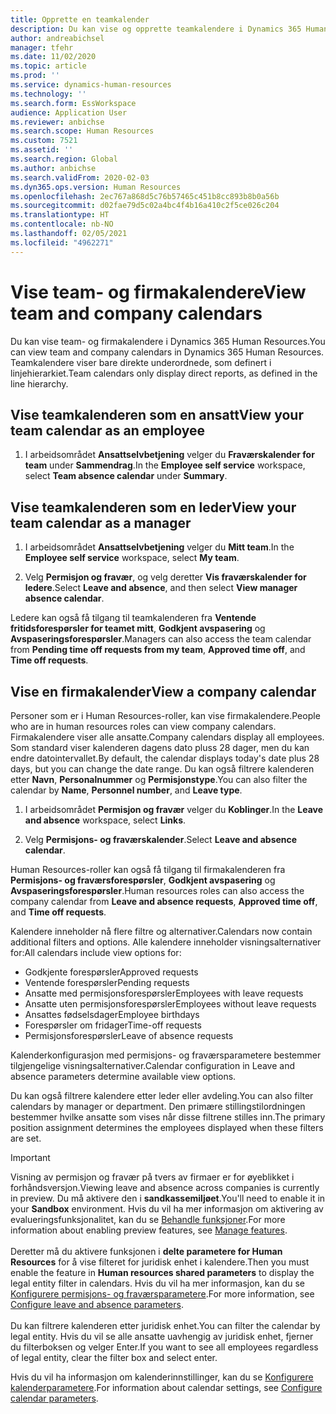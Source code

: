 ```yaml
---
title: Opprette en teamkalender
description: Du kan vise og opprette teamkalendere i Dynamics 365 Human Resources.
author: andreabichsel
manager: tfehr
ms.date: 11/02/2020
ms.topic: article
ms.prod: ''
ms.service: dynamics-human-resources
ms.technology: ''
ms.search.form: EssWorkspace
audience: Application User
ms.reviewer: anbichse
ms.search.scope: Human Resources
ms.custom: 7521
ms.assetid: ''
ms.search.region: Global
ms.author: anbichse
ms.search.validFrom: 2020-02-03
ms.dyn365.ops.version: Human Resources
ms.openlocfilehash: 2ec767a868d5c76b57465c451b8cc893b8b0a56b
ms.sourcegitcommit: d02fae79d5c02a4bc4f4b16a410c2f5ce026c204
ms.translationtype: HT
ms.contentlocale: nb-NO
ms.lasthandoff: 02/05/2021
ms.locfileid: "4962271"
---
```

# <a name="view-team-and-company-calendars"></a><span data-ttu-id="85048-103">Vise team- og firmakalendere</span><span class="sxs-lookup"><span data-stu-id="85048-103">View team and company calendars</span></span>

<span data-ttu-id="85048-104">Du kan vise team- og firmakalendere i Dynamics 365 Human Resources.</span><span class="sxs-lookup"><span data-stu-id="85048-104">You can view team and company calendars in Dynamics 365 Human Resources.</span></span> <span data-ttu-id="85048-105">Teamkalendere viser bare direkte underordnede, som definert i linjehierarkiet.</span><span class="sxs-lookup"><span data-stu-id="85048-105">Team calendars only display direct reports, as defined in the line hierarchy.</span></span>

## <a name="view-your-team-calendar-as-an-employee"></a><span data-ttu-id="85048-106">Vise teamkalenderen som en ansatt</span><span class="sxs-lookup"><span data-stu-id="85048-106">View your team calendar as an employee</span></span>

1. <span data-ttu-id="85048-107">I arbeidsområdet **Ansattselvbetjening** velger du **Fraværskalender for team** under **Sammendrag**.</span><span class="sxs-lookup"><span data-stu-id="85048-107">In the **Employee self service** workspace, select **Team absence calendar** under **Summary**.</span></span>

## <a name="view-your-team-calendar-as-a-manager"></a><span data-ttu-id="85048-108">Vise teamkalenderen som en leder</span><span class="sxs-lookup"><span data-stu-id="85048-108">View your team calendar as a manager</span></span>

1. <span data-ttu-id="85048-109">I arbeidsområdet **Ansattselvbetjening** velger du **Mitt team**.</span><span class="sxs-lookup"><span data-stu-id="85048-109">In the **Employee self service** workspace, select **My team**.</span></span>

2. <span data-ttu-id="85048-110">Velg **Permisjon og fravær**, og velg deretter **Vis fraværskalender for ledere**.</span><span class="sxs-lookup"><span data-stu-id="85048-110">Select **Leave and absence**, and then select **View manager absence calendar**.</span></span>

<span data-ttu-id="85048-111">Ledere kan også få tilgang til teamkalenderen fra **Ventende fritidsforespørsler for teamet mitt**, **Godkjent avspasering** og **Avspaseringsforespørsler**.</span><span class="sxs-lookup"><span data-stu-id="85048-111">Managers can also access the team calendar from **Pending time off requests from my team**, **Approved time off**, and **Time off requests**.</span></span> 

## <a name="view-a-company-calendar"></a><span data-ttu-id="85048-112">Vise en firmakalender</span><span class="sxs-lookup"><span data-stu-id="85048-112">View a company calendar</span></span>

<span data-ttu-id="85048-113">Personer som er i Human Resources-roller, kan vise firmakalendere.</span><span class="sxs-lookup"><span data-stu-id="85048-113">People who are in human resources roles can view company calendars.</span></span> <span data-ttu-id="85048-114">Firmakalendere viser alle ansatte.</span><span class="sxs-lookup"><span data-stu-id="85048-114">Company calendars display all employees.</span></span> <span data-ttu-id="85048-115">Som standard viser kalenderen dagens dato pluss 28 dager, men du kan endre datointervallet.</span><span class="sxs-lookup"><span data-stu-id="85048-115">By default, the calendar displays today's date plus 28 days, but you can change the date range.</span></span> <span data-ttu-id="85048-116">Du kan også filtrere kalenderen etter **Navn**, **Personalnummer** og **Permisjonstype**.</span><span class="sxs-lookup"><span data-stu-id="85048-116">You can also filter the calendar by **Name**, **Personnel number**, and **Leave type**.</span></span>

1. <span data-ttu-id="85048-117">I arbeidsområdet **Permisjon og fravær** velger du **Koblinger**.</span><span class="sxs-lookup"><span data-stu-id="85048-117">In the **Leave and absence** workspace, select **Links**.</span></span>

2. <span data-ttu-id="85048-118">Velg **Permisjons- og fraværskalender**.</span><span class="sxs-lookup"><span data-stu-id="85048-118">Select **Leave and absence calendar**.</span></span>

<span data-ttu-id="85048-119">Human Resources-roller kan også få tilgang til firmakalenderen fra **Permisjons- og fraværsforespørsler**, **Godkjent avspasering** og **Avspaseringsforespørsler**.</span><span class="sxs-lookup"><span data-stu-id="85048-119">Human resources roles can also access the company calendar from **Leave and absence requests**, **Approved time off**, and **Time off requests**.</span></span> 

<span data-ttu-id="85048-120">Kalendere inneholder nå flere filtre og alternativer.</span><span class="sxs-lookup"><span data-stu-id="85048-120">Calendars now contain additional filters and options.</span></span> <span data-ttu-id="85048-121">Alle kalendere inneholder visningsalternativer for:</span><span class="sxs-lookup"><span data-stu-id="85048-121">All calendars include view options for:</span></span>

- <span data-ttu-id="85048-122">Godkjente forespørsler</span><span class="sxs-lookup"><span data-stu-id="85048-122">Approved requests</span></span>
- <span data-ttu-id="85048-123">Ventende forespørsler</span><span class="sxs-lookup"><span data-stu-id="85048-123">Pending requests</span></span>
- <span data-ttu-id="85048-124">Ansatte med permisjonsforespørsler</span><span class="sxs-lookup"><span data-stu-id="85048-124">Employees with leave requests</span></span>
- <span data-ttu-id="85048-125">Ansatte uten permisjonsforespørsler</span><span class="sxs-lookup"><span data-stu-id="85048-125">Employees without leave requests</span></span>
- <span data-ttu-id="85048-126">Ansattes fødselsdager</span><span class="sxs-lookup"><span data-stu-id="85048-126">Employee birthdays</span></span>
- <span data-ttu-id="85048-127">Forespørsler om fridager</span><span class="sxs-lookup"><span data-stu-id="85048-127">Time-off requests</span></span> 
- <span data-ttu-id="85048-128">Permisjonsforespørsler</span><span class="sxs-lookup"><span data-stu-id="85048-128">Leave of absence requests</span></span>

<span data-ttu-id="85048-129">Kalenderkonfigurasjon med permisjons- og fraværsparametere bestemmer tilgjengelige visningsalternativer.</span><span class="sxs-lookup"><span data-stu-id="85048-129">Calendar configuration in Leave and absence parameters determine available view options.</span></span>

<span data-ttu-id="85048-130">Du kan også filtrere kalendere etter leder eller avdeling.</span><span class="sxs-lookup"><span data-stu-id="85048-130">You can also filter calendars by manager or department.</span></span> <span data-ttu-id="85048-131">Den primære stillingstilordningen bestemmer hvilke ansatte som vises når disse filtrene stilles inn.</span><span class="sxs-lookup"><span data-stu-id="85048-131">The primary position assignment determines the employees displayed when these filters are set.</span></span> 

>[!IMPORTANT]
><span data-ttu-id="85048-132">Visning av permisjon og fravær på tvers av firmaer er for øyeblikket i forhåndsversjon.</span><span class="sxs-lookup"><span data-stu-id="85048-132">Viewing leave and absence across companies is currently in preview.</span></span> <span data-ttu-id="85048-133">Du må aktivere den i **sandkassemiljøet**.</span><span class="sxs-lookup"><span data-stu-id="85048-133">You'll need to enable it in your **Sandbox** environment.</span></span> <span data-ttu-id="85048-134">Hvis du vil ha mer informasjon om aktivering av evalueringsfunksjonalitet, kan du se [Behandle funksjoner](hr-admin-manage-features.md).</span><span class="sxs-lookup"><span data-stu-id="85048-134">For more information about enabling preview features, see [Manage features](hr-admin-manage-features.md).</span></span><br><br>
><span data-ttu-id="85048-135">Deretter må du aktivere funksjonen i **delte parametere for Human Resources** for å vise filteret for juridisk enhet i kalendere.</span><span class="sxs-lookup"><span data-stu-id="85048-135">Then you must enable the feature in **Human resources shared parameters** to display the legal entity filter in calendars.</span></span> <span data-ttu-id="85048-136">Hvis du vil ha mer informasjon, kan du se [Konfigurere permisjons- og fraværsparametere](hr-leave-and-absence-parameters.md).</span><span class="sxs-lookup"><span data-stu-id="85048-136">For more information, see [Configure leave and absence parameters](hr-leave-and-absence-parameters.md).</span></span><br><br>
><span data-ttu-id="85048-137">Du kan filtrere kalenderen etter juridisk enhet.</span><span class="sxs-lookup"><span data-stu-id="85048-137">You can filter the calendar by legal entity.</span></span> <span data-ttu-id="85048-138">Hvis du vil se alle ansatte uavhengig av juridisk enhet, fjerner du filterboksen og velger Enter.</span><span class="sxs-lookup"><span data-stu-id="85048-138">If you want to see all employees regardless of legal entity, clear the filter box and select enter.</span></span> 

<span data-ttu-id="85048-139">Hvis du vil ha informasjon om kalenderinnstillinger, kan du se [Konfigurere kalenderparametere](hr-leave-and-absence-parameters.md?configure-calendar-parameters).</span><span class="sxs-lookup"><span data-stu-id="85048-139">For information about calendar settings, see [Configure calendar parameters](hr-leave-and-absence-parameters.md?configure-calendar-parameters).</span></span>

